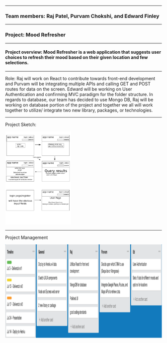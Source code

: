 
---

### Team members: Raj Patel, Purvam Chokshi, and Edward Finley

---

### Project: Mood Refresher

---

#### Project overview: Mood Refresher is a web application that suggests user choices to refresh their mood based on their given location and few selections.

---

Role: Raj will work on React to contribute towards front-end development and Purvam will be integrating multiple APIs and calling GET and POST routes for data on the screen. Edward will be working on User Authentication and confirming MVC paradigm for the folder structure. In regards to database, our team has decided to use Mongo DB, Raj will be working on database portion of the project and together we all will work together to utilize/ integrate two new library, packages, or technologies. 

---

Project Sketch: 

<img src = "https://github.com/purvam98/Mood-Refresher/blob/master/project%203.png" height = 300/>

---

Project Management

<img src = "https://github.com/purvam98/Mood-Refresher/blob/master/Trello_checkpoint.png" height = 300/>
